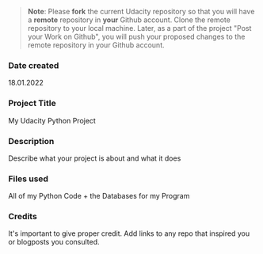 >**Note**: Please **fork** the current Udacity repository so that you will have a **remote** repository in **your** Github account. Clone the remote repository to your local machine. Later, as a part of the project "Post your Work on Github", you will push your proposed changes to the remote repository in your Github account.

### Date created
18.01.2022

### Project Title
My Udacity Python Project

### Description
Describe what your project is about and what it does

### Files used
All of my Python Code + the Databases for my Program

### Credits
It's important to give proper credit. Add links to any repo that inspired you or blogposts you consulted.

